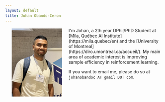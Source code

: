 ```yaml
---
layout: default
title: Johan Obando-Ceron
---
```

<img style="padding: 0.2em 1.5em; float: left;" src="/assets/img/me.JPG" alt="Johan Obando-Ceron" height="220"/>
I'm Johan, a 2th year DPhil/PhD Student at [Mila, Québec AI Institute](https://mila.quebec/en) and the [University of Montreal](https://diro.umontreal.ca/accueil/). My main area of academic interest is improving sample efficiency in reinforcement learning. 

If you want to email me, please do so at `johanobandoc AT gmail DOT com`.